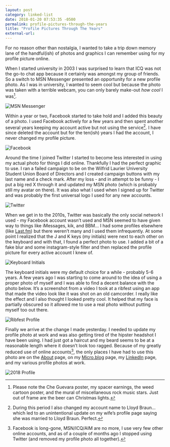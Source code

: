 ```yaml
---
layout: post
category: linked-list
date: 2018-01-20 07:53:35 -0500
permalink: profile-pictures-through-the-years
title: "Profile Pictures Through The Years"
external-url: 
---
```


For no reason other than nostalgia, I wanted to take a trip down memory lane of the handful(ish) of photos and graphics I can remember using for my profile picture online.

When I started university in 2003 I was surprised to learn that ICQ was not the go-to chat app because it certainly was amongst my group of friends. So a switch to MSN Messenger presented an opportunity for a new profile photo. As I was in university, I wanted to seem cool but because the photo was taken with a terrible webcam, you can only barely make-out *how cool* I was[^1-prof].

![MSN Messenger](http://jonkit.ca/cdn/photos/2018-01-20-profile_01.png)

Within a year or two, Facebook started to take hold and I added this beauty of a photo. I used Facebook actively for a few years and then spent another several years keeping my account active but not using the service[^2-prof]. I have since deleted the account but for the ten(ish) years I had the account, I never changed my profile picture. 

![Facebook](http://jonkit.ca/cdn/photos/2018-01-20-profile_02.png)

Around the time I joined Twitter I started to become less interested in using my actual photo for things I did online. Thankfully I had the perfect graphic to use. I ran a failed campaign to be on the Wilfrid Laurier University Student Union Board of Directors and I created campaign buttons with my last name and a check mark. After my loss - and in attempt to be funny - I put a big red X through it and updated my MSN photo (which is probably still my avatar on there). It was also what I used when I signed up for Twitter and was probably the first universal logo I used for any new accounts.

![Twitter](http://jonkit.ca/cdn/photos/2018-01-20-profile_03.png)

When we get in to the 2010s, Twitter was basically the only social network I used - my Facebook account wasn’t used and MSN seemed to have given way to things like iMessages, kik, and BBM... I had some profiles elsewhere (like [Last.fm](https://www.last.fm/user/jonkit)) but there weren’t many and I used them infrequently. At some point I realized that the J and K keys (my initials) were next to each other on the keyboard and with that, I found a perfect photo to use. I added a bit of a fake blur and some instagram-style filter and then replaced the profile picture for every active account I knew of.

![Keyboard Initials](http://jonkit.ca/cdn/photos/2018-01-20-profile_04.png)

The keyboard initials were my default choice for a while - probably 5-6 years. A few years ago I was starting to come around to the idea of using a proper photo of myself and I was able to find a decent balance with the photo below. It’s a screenshot from a video I took at a ribfest using an app that made the video look like it was shot on an old camcorder. I really like the effect and I also thought I looked pretty cool. It helped that my face is partially obscured so it allowed me to use a real photo without putting myself too out there.

![Ribfest Profile](http://jonkit.ca/cdn/photos/2018-01-20-profile_05.png)

Finally we arrive at the change I made yesterday. I needed to update my profile photo at work and was also getting tired of the hipster headshot I have been using. I had just got a haircut and my beard seems to be at a reasonable length where it doesn’t look too ragged. Because of my greatly reduced use of online accounts[^3-prof], the only places I have had to use this photo are on the [About](http://theonlysiteever.com/about) page, on my [Micro.blog](http://micro.blog/jonkit) page, my [LinkedIn](https://www.linkedin.com/in/jon-kit-93982738) page, and my various profile photos at work.

![2018 Profile](http://jonkit.ca/cdn/photos/2018-01-20-profile_06.png)

[^1-prof]: Please note the Che Guevara poster, my spacer earnings, the weed cartoon poster, and the mural of miscellaneous rock music stars. Just out of frame are the beer can Christmas lights.

[^2-prof]: During this period I also changed my account name to Lloyd Braun... which led to an unintentional update on my wife’s profile page saying she was married to Lloyd Braun. Perfect.

[^3-prof]: Facebook is long-gone, MSN/ICQ/AIM are no more, I use very few other online accounts, and as of a couple of months ago I stopped using Twitter (and removed my profile photo all together). 